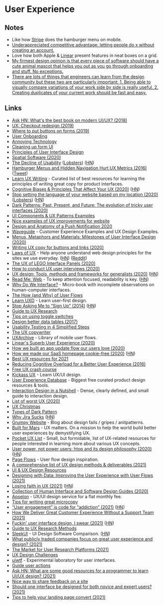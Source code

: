 # User Experience

## Notes

- Like how [Stripe](https://stripe.com/) does the hamburger menu on mobile.
- [Underappreciated competitive advantage: letting people do x without creating an account.](https://twitter.com/paulg/status/1261976515408990208)
- Love how both Apple & [Linear](https://linear.app/release-2020-12) present features in neat boxes on a grid.
- [My firmest design opinion is that every piece of software should have a cute animal mascot that helps you out as you go through onboarding and stuff. No exceptions.](https://twitter.com/ctbeiser/status/1367626163405746176)
- [There are lots of things that engineers can learn from the design community but these two are particularly important: 1. Being able to visually compare variations of your work side by side is really useful. 2. Creating duplicates of your current work should be fast and easy.](https://twitter.com/tylerangert/status/1390680065399209989)

## Links

- [Ask HN: What's the best book on modern UI/UX? (2018)](https://news.ycombinator.com/item?id=18662992)
- [UX: Checkout redesign (2019)](https://mm263.space/case-study-checkout/)
- [Where to put buttons on forms (2019)](https://adamsilver.io/articles/where-to-put-buttons-in-forms/)
- [User Onboarding](https://www.useronboard.com/)
- [Annoying Technology](https://annoying.technology/)
- [Cleaning up form UI](https://tonsky.me/blog/form-cleanup/)
- [Principles of User Interface Design](http://bokardo.com/principles-of-user-interface-design/)
- [Spatial Software (2020)](https://darkblueheaven.com/spatialsoftware/)
- [The Decline of Usability](https://datagubbe.se/decusab/) ([Lobsters](https://lobste.rs/s/6f7glj/decline_usability)) ([HN](https://news.ycombinator.com/item?id=22901541))
- [Hamburger Menus and Hidden Navigation Hurt UX Metrics (2016)](https://www.nngroup.com/articles/hamburger-menus/) ([Tweet](https://twitter.com/frankrausch/status/1260138877047787537))
- [Learn UX Writing](https://learnuxwriting.xyz/) - Curated list of best resources for learning the principles of writing great copy for product interfaces.
- [Cognitive Biases & Principles That Affect Your UX (2020)](https://growth.design/psychology/) ([HN](https://news.ycombinator.com/item?id=23166142))
- [Stop setting the language of your website based on my location (2020)](https://dev.to/bitdweller/stop-setting-the-language-of-your-website-based-on-my-location-31h0) ([Lobsters](https://lobste.rs/s/vi3lqx/stop_setting_language_your_website_based)) ([HN](https://news.ycombinator.com/item?id=23216502))
- [Dark Patterns: Past, Present, and Future: The evolution of tricky user interfaces (2020)](https://queue.acm.org/detail.cfm?id=3400901)
- [UI Components & UX Patterns Examples](https://www.niceverynice.com/components)
- [Nice examples of UX improvements for website](https://twitter.com/coreyhainesco/status/1270521909441032193)
- [Design and Anatomy of a Push Notification 2020](https://onesignal.com/blog/push-notification-design-anatomy/)
- [Waveguide](https://www.waveguide.io/patterns/all) - Customer Experience Examples and UX Design Examples.
- [Menus, Metaphors and Materials: Milestones of User Interface Design (2020)](https://medium.com/@borism/menus-metaphors-and-materials-milestones-of-user-interface-design-f3f75481c46c)
- [Writing UX copy for buttons and links (2020)](https://vanschneider.com/writing-ux-copy-for-buttons-and-links)
- [Laws of UX](https://lawsofux.com/) - Help anyone understand web design principles for the sites we use everyday. ([HN](https://news.ycombinator.com/item?id=24030969)) ([Reddit](https://www.reddit.com/r/InternetIsBeautiful/comments/i2fp1e/laws_of_ux_can_help_anyone_understand_web_design/))
- [The UX of LEGO Interface Panels (2020)](https://www.designedbycave.co.uk/2020/LEGO-Interface-UX/)
- [How to conduct UX user interviews (2020)](https://uxdesign.cc/how-to-conduct-ux-user-interviews-68721f186fb)
- [UX design: Tools, methods and frameworks for generalists (2020)](https://nickdewilde.substack.com/p/the-keyring-zac-halbert-on-ux-design) ([HN](https://news.ycombinator.com/item?id=24112275))
- [Read Me: Web](https://readymag.com/designs/1961839/) - To keep attention focused, readability is key. ([HN](https://news.ycombinator.com/item?id=24451426))
- [Why Do We Interface?](https://whydoweinterface.com/) - Micro-book with incomplete observations on human-computer interfaces.
- [The How (and Why) of User Flows](https://learnuxd.io/posts/the-how-and-why-of-user-flows/)
- [Learn UXD](https://learnuxd.io/) - Learn user-first design.
- [Stop Asking Me to “Sign Up” (2014)](https://www.gkogan.co/blog/stop-asking-me-to-sign-up/) ([HN](https://news.ycombinator.com/item?id=24599642))
- [Guide to UX Research](https://maze.design/guides/ux-research)
- [Tips on using toggle switches](https://twitter.com/alexmuench/status/1311217244379271168)
- [Design better data tables (2017)](https://medium.com/nextux/design-better-data-tables-4ecc99d23356)
- [Usability Testing in 4 Simplified Steps](https://learnuxd.io/posts/usability-testing-in-4-simplified-steps)
- [The UX copywriter](https://vanschneider.com/series/writing-ux-copy)
- [UXArchive](https://uxarchive.com/) - Library of mobile user flows.
- [Linear's Superb User Experience (2020)](https://www.buildwithusers.com/p/superb-user-experience-with-linear)
- [How we built an app update flow our users love (2020)](https://medium.com/raycastapp/how-we-built-an-app-update-flow-our-users-love-89820602e8fe)
- [How we made our SaaS homepage cookie-free (2020)](https://blog.leavemealone.app/no-more-cookies/) ([HN](https://news.ycombinator.com/item?id=24979167))
- [Best UX resources for 2021](https://blog.uxtweak.com/best-ux-resources-2021/)
- [Reducing Cognitive Overload for a Better User Experience (2016)](https://www.smashingmagazine.com/2016/09/reducing-cognitive-overload-for-a-better-user-experience/)
- [Free UX crash course](https://www.kickassux.com/free-crash-course)
- [Kickass UX](https://www.kickassux.com/) - Learn UX/UI design.
- [User Experience Database](https://www.uxdatabase.io/) - Biggest free curated product design resources & tools.
- [Interaction Design in a Nutshell](https://github.com/SSoelvsten/interaction-design-in-a-nutshell) - Dense, clearly defined, and small guide to interaction design.
- [List of worst UX (2020)](https://twitter.com/iamdevloper/status/1337538974789865473)
- [UX Christmas](https://ux.christmas/)
- [Types of Dark Pattern](https://darkpatterns.org/types-of-dark-pattern.html)
- [Why Jira Sucks](https://whyjirasucks.com/) ([HN](https://news.ycombinator.com/item?id=25590846))
- [Grumpy Website](https://grumpy.website/) - Blog about design fails / gripes / anitpatterns.
- [Built for Mars](https://builtformars.com/) - UX matters. On a mission to help the world build better user experiences by demystifying UX.
- [Pocket UX List](https://github.com/rubymorillo/pocket-ux-list) - Small, but formidable, list of UX-related resources for people interested in learning more about various UX concepts.
- [User power, not power users: htop and its design philosophy (2020)](https://hisham.hm/2020/12/18/user-power-not-power-users-htop-and-its-design-philosophy/) ([HN](https://news.ycombinator.com/item?id=25831154))
- [Page Flows](https://pageflows.com/) - User flow design inspiration.
- [A comprehensive list of UX design methods & deliverables (2021)](https://uxdesign.cc/a-comprehensive-list-of-ux-design-methods-deliverables-2021-2feb3e70e168)
- [UI & UX Design Resources](https://www.basetemplates.com/ui-ux-design-resources)
- [Designing with Data: Improving the User Experience with User Flows (2021)](https://blog.useberry.com/designing-with-data-improving-the-user-experience-with-user-flows/)
- [Losing faith in UX (2021)](https://creativegood.com/blog/21/losing-faith-in-ux.html) ([HN](https://news.ycombinator.com/item?id=25950351))
- [Collection of Human Interface and Software Design Guides (2020)](http://www.geofcrowl.com/blog/articles/2020/2/17/collection-higs/)
- [Apselon](https://apselon.co/) - UX/UI design service for a flat monthly fee.
- [Tips for writing great microcopy](https://twitter.com/antdke/status/1263130017598406657)
- [“User engagement” is code for “addiction” (2021)](https://medium.com/swlh/user-engagement-is-code-for-addiction-a2f50d36d7ac) ([HN](https://news.ycombinator.com/item?id=26346688))
- [How We Deliver Great Customer Experience Without a Support Team (2021)](https://calibreapp.com/blog/great-customer-experience)
- [Fuckin' user interface design, I swear (2021)](https://blog.plover.com/tech/ui.html) ([HN](https://news.ycombinator.com/item?id=26381768))
- [Guide to UX Research Methods](https://www.toptal.com/designers/user-research/guide-to-ux-research-methods)
- [SleekUI](https://sleekui.com/) - UI Design Software Comparison. ([HN](https://news.ycombinator.com/item?id=26688148))
- [What publicly traded companies focus on great user experience and design? (2021)](https://twitter.com/Shpigford/status/1378520719005515777)
- [The Market for User Research Platforms (2021)](https://a16z.com/2021/04/06/the-market-for-user-research-platforms/)
- [UX Design Challenges](https://uxtools.co/challenges/)
- [uiwtf](https://uiw.tf/) - Experimental laboratory for user interfaces.
- [Guide user actions](https://twitter.com/CasJam/status/1204138492420333573)
- [Ask HN: What are some good resources for a programmer to learn UI/UX design? (2021)](https://news.ycombinator.com/item?id=26932020)
- [Nice way to share feedback on a site](https://twitter.com/tcosta_co/status/1387176801932296197)
- [Should one interface be designed for both novice and expert users? (2021)](https://twitter.com/geoffreylitt/status/1388144343404486656)
- [Tips to help your landing page convert (2021)](https://twitter.com/heyblake/status/1389725784651309056)
